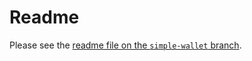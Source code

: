 # Readme
Please see the [readme file on the `simple-wallet` branch](https://github.com/thunderbiscuit/devkit-wallet#readme).
